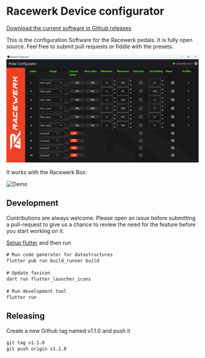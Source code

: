 # Racewerk Device configurator

[Download the current software in Github releases](https://github.com/TobiasJacob/racewerkconfigurator/releases)

This is the configuration Software for the Racewerk pedals. It is fully open source. Feel free to submit pull requests or fiddle with the presets.

![Demo](docs/Demo.png)

It works with the Racewerk Box:

![Demo](docs/GameController.png)

## Development

Contributions are always welcome. Please open an issue before submitting a pull-request to give us a chance to review the need for the feature before you start working on it.

[Setup flutter](https://docs.flutter.dev/get-started/install/windows) and then run

```console
# Run code generator for datastructures
flutter pub run build_runner build

# Update favicon
dart run flutter_launcher_icons

# Run development tool
flutter run
```

## Releasing

Create a new Github tag named v1.1.0 and push it

```console
git tag v1.1.0
git push origin v1.1.0
```
